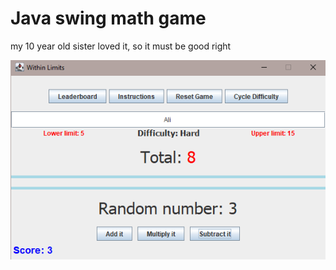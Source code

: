 # Java swing math game
my 10 year old sister loved it, so it must be good right

![Uploading image.png…](./images/wL.png)
